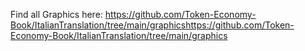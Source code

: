 Find all Graphics here:
https://github.com/Token-Economy-Book/ItalianTranslation/tree/main/graphicshttps://github.com/Token-Economy-Book/ItalianTranslation/tree/main/graphics